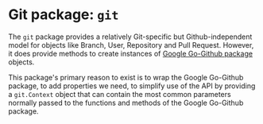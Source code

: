 # Git package: `git`

The `git` package provides a relatively Git-specific but Github-independent model for objects like Branch, User, Repository and Pull Request. However, it does provide methods to create instances of [Google Go-Github package](https://gihubt.com/google/go-github) objects.  

This package's primary reason to exist is to wrap the Google Go-Github package, to add properties we need, to simplify use of the API by providing a `git.Context` object that can contain the most common parameters normally passed to the functions and methods of the Google Go-Github package.